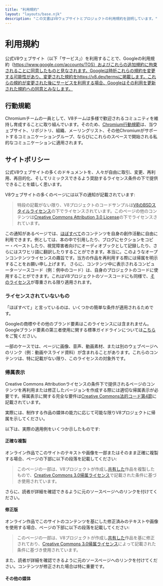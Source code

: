 ```yaml
---
title: "利用規約"
layout: "layouts/base.njk"
description: "この文書はV8ウェブサイトとプロジェクトの利用規約を説明しています。"
---
```

# 利用規約

公式V8ウェブサイト（以下「サービス」）を利用することで、Googleの利用規約（https://www.google.com/accounts/TOS）およびこれらの追加規約に拘束されることに同意したものと見なされます。Googleは時折これらの規約を変更する可能性があり、変更された規約をhttps://v8.dev/termsに掲載します。これらの規約が変更された後にサービスを利用する場合、Googleはその利用を更新された規約への同意とみなします。

## 行動規範

Chromiumチームの一員として、V8チームは多様で歓迎されるコミュニティを維持し育成することに取り組んでいます。そのため、[Chromium行動規範](https://chromium.googlesource.com/chromium/src/+/main/CODE_OF_CONDUCT.md)は、当ウェブサイト、リポジトリ、組織、メーリングリスト、その他Chromiumがサポートするコミュニケーショングループ、ならびにこれらのスペースで開始される私的なコミュニケーションに適用されます。

## サイトポリシー

公式V8ウェブサイトの多くのドキュメントを、人々が自由に取引、変更、再利用、再目的化、そしてリミックスできるよう奨励するライセンス条件の下で提供できることを嬉しく思います。

V8ウェブサイトの多くのページには以下の通知が記載されています:

> 特段の記載がない限り、V8プロジェクトのコードサンプルは[V8のBSDスタイルライセンス](https://chromium.googlesource.com/v8/v8.git/+/main/LICENSE)の下でライセンスされています。このページの他のコンテンツは[Creative Commons Attribution 3.0 License](https://creativecommons.org/licenses/by/3.0/)の下でライセンスされています。

この通知があるページでは、[ほぼすべて](#restrictions)のコンテンツを自身の創作活動に自由に利用できます。例としては、本の中で引用したり、ブログにセクションをコピー・ペーストしたり、視覚障害者向けにオーディオブックとして記録したり、さらにはスワヒリ語に翻訳したりすることができます。本当に。このようなオープンコンテンツライセンスの趣旨です。当方の作品を再利用する際には帰属を明示することをお願い申し上げます。
さらに、コンテンツ中に表示されるコンピューターソースコード（例：例中のコード）は、自身のプロジェクトのコードに使用することができます。これはV8プロジェクトのソースコードにも同様で、[そのライセンス](https://chromium.googlesource.com/v8/v8.git/+/main/LICENSE)が尊重される限り適用されます。

### ライセンスされていないもの

「ほぼすべて」と言っているのは、いくつかの簡単な条件が適用されるためです。

Googleの商標やその他のブランド要素はこのライセンスには含まれません。Googleブランド要素の第三者使用に関する標準ガイドラインについては[こちら](https://www.google.com/permissions/guidelines.html)をご覧ください。

一部のケースでは、ページに画像、音声、動画素材、または別のウェブページへのリンク（例：動画やスライド資料）が含まれることがあります。これらのコンテンツは、特に記載がない限り、このライセンスの対象外です。

### 帰属表示

Creative Commons Attributionライセンスの条件下で提供されるページのコンテンツを再利用または修正したバージョンを作成する際には適切な帰属表示が必要です。帰属表示に関する完全な要件は[Creative Commons法的コード第4節](https://creativecommons.org/licenses/by/3.0/legalcode)に記載されています。

実際には、制作する作品の媒体の能力に応じて可能な限りV8プロジェクトに帰属を示してください。

以下は、実際の適用例をいくつか示したものです:

#### 正確な複製

オンライン作品でこのサイトのテキストや画像を一部またはそのまま正確に複製する場合、ページの下部に以下の段落を記載してください:

> このページの一部は、V8プロジェクトが作成し[共有した](/terms#site-policies)作品を複製したもので、[Creative Commons 3.0帰属ライセンス](https://creativecommons.org/licenses/by/3.0/)で記載された条件に基づき使用されています。

さらに、読者が詳細を確認できるように元のソースページへのリンクを付けてください。

#### 修正版

オンライン作品でこのサイトのコンテンツを基にした修正済みのテキストや画像を使用する場合、ページの下部に以下の段落を記載してください:

> このページの一部は、V8プロジェクトが作成し[共有した](/terms#site-policies)作品を基に修正されており、[Creative Commons 3.0帰属ライセンス](https://creativecommons.org/licenses/by/3.0/)によって記載された条件に基づき使用されています。

また、読者が詳細を確認できるように元のソースページへのリンクを付けてください。コンテンツが修正された場合は特に重要です。

#### その他の媒体
